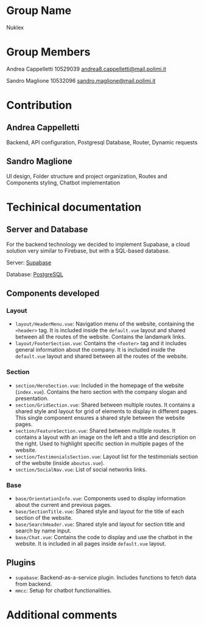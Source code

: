# Group Name

Nuklex

# Group Members

Andrea Cappelletti 10529039 andrea8.cappelletti@mail.polimi.it

Sandro Maglione 10532096 sandro.maglione@mail.polimi.it

# Contribution

## Andrea Cappelletti

Backend, API configuration, Postgresql Database, Router, Dynamic requests

## Sandro Maglione

UI design, Folder structure and project organization, Routes and Components styling, Chatbot implementation

# Techinical documentation

## Server and Database

For the backend technology we decided to implement Supabase, a cloud solution very similar to Firebase, but with a SQL-based database.

Server: [Supabase](https://supabase.io)

Database: [PostgreSQL](https://supabase.io/database)

## Components developed

### Layout

- `layout/HeaderMenu.vue`: Navigation menu of the website, containing the `<header>` tag. It is included inside the `default.vue` layout and shared between all the routes of the website. Contains the landamark links.
- `layout/FooterSection.vue`: Contains the `<footer>` tag and it includes general information about the company. It is included inside the `default.vue` layout and shared between all the routes of the website.

### Section

- `section/HeroSection.vue`: Included in the homepage of the website (`index.vue`). Contains the hero section with the company slogan and presentation.
- `section/GridSection.vue`: Shared between multiple routes. It contains a shared style and layout for grid of elements to display in different pages. This single component ensures a shared style between the website pages.
- `section/FeatureSection.vue`: Shared between multiple routes. It contains a layout with an image on the left and a title and description on the right. Used to highlight specific section in multiple pages of the website.
- `section/TestimonialsSection.vue`: Layout list for the testimonials section of the website (inside `aboutus.vue`).
- `section/SocialNav.vue`: List of social networks links.

### Base

- `base/OrientationInfo.vue`: Components used to display information about the current and previous pages.
- `base/SectionTitle.vue`: Shared style and layout for the title of each section of the website.
- `base/SearchHeader.vue`: Shared style and layout for section title and search by name input.
- `base/Chat.vue`: Contains the code to display and use the chatbot in the website. It is included in all pages inside `default.vue` layout.

## Plugins

- `supabase`: Backend-as-a-service plugin. Includes functions to fetch data from backend.
- `mmcc`: Setup for chatbot functionalities.

# Additional comments
